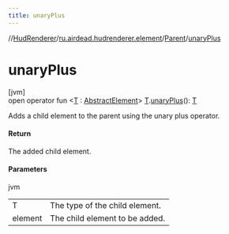 ```yaml
---
title: unaryPlus
---
```

//[HudRenderer](../../../index.html)/[ru.airdead.hudrenderer.element](../index.html)/[Parent](index.html)/[unaryPlus](unary-plus.html)



# unaryPlus



[jvm]\
open operator fun &lt;[T](unary-plus.html) : [AbstractElement](../-abstract-element/index.html)&gt; [T](unary-plus.html).[unaryPlus](unary-plus.html)(): [T](unary-plus.html)



Adds a child element to the parent using the unary plus operator.



#### Return



The added child element.



#### Parameters


jvm

| | |
|---|---|
| T | The type of the child element. |
| element | The child element to be added. |




